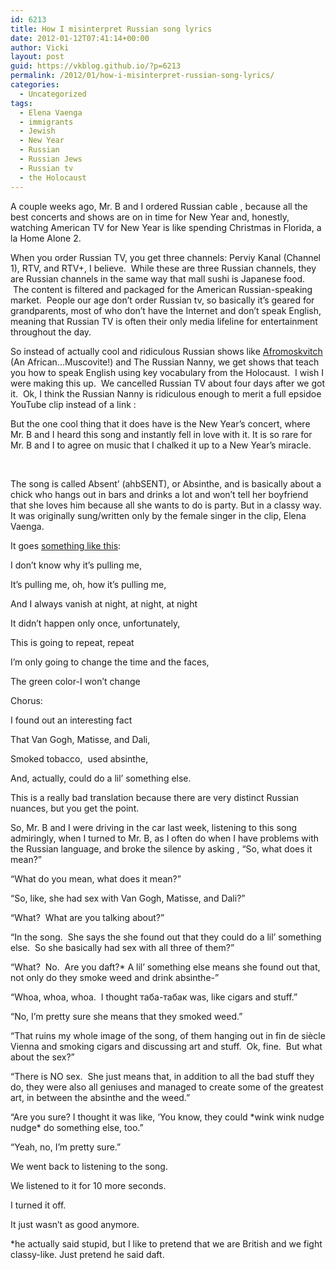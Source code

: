 ```yaml
---
id: 6213
title: How I misinterpret Russian song lyrics
date: 2012-01-12T07:41:14+00:00
author: Vicki
layout: post
guid: https://vkblog.github.io/?p=6213
permalink: /2012/01/how-i-misinterpret-russian-song-lyrics/
categories:
  - Uncategorized
tags:
  - Elena Vaenga
  - immigrants
  - Jewish
  - New Year
  - Russian
  - Russian Jews
  - Russian tv
  - the Holocaust
---
```

A couple weeks ago, Mr. B and I ordered Russian cable , because all the best concerts and shows are on in time for New Year and, honestly, watching American TV for New Year is like spending Christmas in Florida, a la Home Alone 2.

When you order Russian TV, you get three channels: Perviy Kanal (Channel 1), RTV, and RTV+, I believe.  While these are three Russian channels, they are Russian channels in the same way that mall sushi is Japanese food.  The content is filtered and packaged for the American Russian-speaking market.  People our age don&#8217;t order Russian tv, so basically it&#8217;s geared for grandparents, most of who don&#8217;t have the Internet and don&#8217;t speak English, meaning that Russian TV is often their only media lifeline for entertainment throughout the day.

So instead of actually cool and ridiculous Russian shows like <a href="http://www.ntm-tv.ru/.cache/images/img_f/395x300_1_0__images_03march2011_afro0000.jpg" target="_blank">Afromoskvitch</a> (An African&#8230;Muscovite!) and The Russian Nanny, we get shows that teach you how to speak English using key vocabulary from the Holocaust.  I wish I were making this up.  We cancelled Russian TV about four days after we got it.  Ok, I think the Russian Nanny is ridiculous enough to merit a full epsidoe YouTube clip instead of a link :



But the one cool thing that it does have is the New Year&#8217;s concert, where Mr. B and I heard this song and instantly fell in love with it. It is so rare for Mr. B and I to agree on music that I chalked it up to a New Year&#8217;s miracle.



&nbsp;

The song is called Absent&#8217; (ahbSENT), or Absinthe, and is basically about a chick who hangs out in bars and drinks a lot and won&#8217;t tell her boyfriend that she loves him because all she wants to do is party. But in a classy way. It was originally sung/written only by the female singer in the clip, Elena Vaenga.

It goes <a href="http://www.lyrics85.com/VAENGA-ABSENT-LYRICS/100700/" target="_blank">something like this</a>:

I don&#8217;t know why it&#8217;s pulling me,
  
It&#8217;s pulling me, oh, how it&#8217;s pulling me,
  
And I always vanish at night, at night, at night
  
It didn&#8217;t happen only once, unfortunately,
  
This is going to repeat, repeat
  
I&#8217;m only going to change the time and the faces,
  
The green color-I won&#8217;t change

Chorus:
  
I found out an interesting fact
  
That Van Gogh, Matisse, and Dali,
  
Smoked tobacco,  used absinthe,
  
And, actually, could do a lil&#8217; something else.

This is a really bad translation because there are very distinct Russian nuances, but you get the point.

So, Mr. B and I were driving in the car last week, listening to this song admiringly, when I turned to Mr. B, as I often do when I have problems with the Russian language, and broke the silence by asking , &#8220;So, what does it mean?&#8221;

&#8220;What do you mean, what does it mean?&#8221;

&#8220;So, like, she had sex with Van Gogh, Matisse, and Dali?&#8221;

&#8220;What?  What are you talking about?&#8221;

&#8220;In the song.  She says the she found out that they could do a lil&#8217; something else.  So she basically had sex with all three of them?&#8221;

&#8220;What?  No.  Are you daft?* A lil&#8217; something else means she found out that, not only do they smoke weed and drink absinthe-&#8221;

&#8220;Whoa, whoa, whoa.  I thought таба-табак was, like cigars and stuff.&#8221;

&#8220;No, I&#8217;m pretty sure she means that they smoked weed.&#8221;

&#8220;That ruins my whole image of the song, of them hanging out in fin de siècle Vienna and smoking cigars and discussing art and stuff.  Ok, fine.  But what about the sex?&#8221;

&#8220;There is NO sex.  She just means that, in addition to all the bad stuff they do, they were also all geniuses and managed to create some of the greatest art, in between the absinthe and the weed.&#8221;

&#8220;Are you sure? I thought it was like, &#8216;You know, they could \*wink wink nudge nudge\* do something else, too.&#8221;

&#8220;Yeah, no, I&#8217;m pretty sure.&#8221;

We went back to listening to the song.

We listened to it for 10 more seconds.

I turned it off.

It just wasn&#8217;t as good anymore.

*he actually said stupid, but I like to pretend that we are British and we fight classy-like. Just pretend he said daft.

&nbsp;